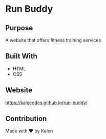 # Run Buddy

## Purpose
A website that offers fitness training services

## Built With
* HTML
* CSS

## Website
https://kalecodes.github.io/run-buddy/

## Contribution
Made with ❤️ by Kalen
